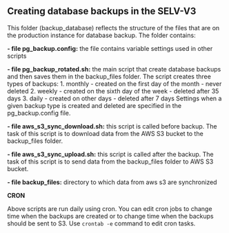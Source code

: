 ## **Creating database backups in the SELV-V3**

This folder (backup_database) reflects the structure of the files that are on the production instance for database backup. The folder contains:

**- file pg_backup.config:** the file contains variable settings used in other scripts

**- file pg_backup_rotated.sh:** the main script that create database backups and then saves them in the backup_files folder. The script creates three types of backups:
	1. monthly - created on the first day of the month - never deleted
	2. weekly - created on the sixth day of the week - deleted after 35 days
	3. daily - created on other days - deleted after 7 days
	Settings when a given backup type is created and deleted are specified in the pg_backup.config file.

**- file aws_s3_sync_download.sh:** this script is called before backup. The task of this script is to download data from the AWS S3 bucket to the backup_files folder.

**- file aws_s3_sync_upload.sh:** this script is called after the backup. The task of this script is to send data from the backup_files folder to AWS S3 bucket.

**- file backup_files:** directory to which data from aws s3 are synchronized

**CRON**

Above scripts are run daily using cron. 
You can edit cron jobs to change time when the backups are created or to change time when the backups should be sent to S3. 
Use `crontab -e` command to edit cron tasks.